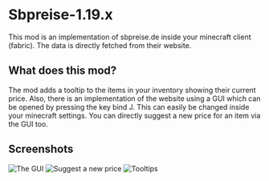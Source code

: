 # Sbpreise-1.19.x

This mod is an implementation of sbpreise.de inside your minecraft client (fabric). The data is directly fetched from their website.

## What does this mod?

The mod adds a tooltip to the items in your inventory showing their current price.
Also, there is an implementation of the website using a GUI which can be opened by pressing the key bind J. This can easily be changed inside your minecraft settings. You can directly suggest a new price for an item via the GUI too.

## Screenshots

![The GUI](https://i.imgur.com/MtYrvSH.jpeg)
![Suggest a new price](https://i.imgur.com/hrTH4LK.png)
![Tooltips](https://i.imgur.com/FrpjWWk.png)
